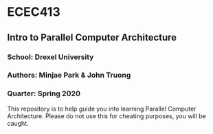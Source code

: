 # ECEC413
## Intro to Parallel Computer Architecture
### School: Drexel University
### Authors: Minjae Park & John Truong
### Quarter: Spring 2020

This repository is to help guide you into learning Parallel Computer Architecture. Please do not use this for cheating purposes, you will be caught.
